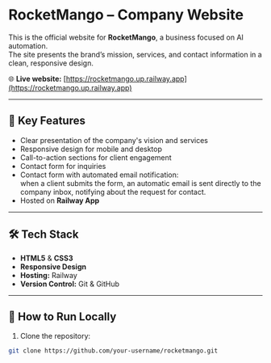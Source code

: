 # RocketMango – Company Website

This is the official website for **RocketMango**, a business focused on AI automation.  
The site presents the brand’s mission, services, and contact information in a clean, responsive design.

🌐 **Live website:** [https://rocketmango.up.railway.app](https://rocketmango.up.railway.app)

---

## 🧩 Key Features

- Clear presentation of the company's vision and services  
- Responsive design for mobile and desktop  
- Call-to-action sections for client engagement  
- Contact form for inquiries
- Contact form with automated email notification:  
  when a client submits the form, an automatic email is sent directly to the company inbox, notifying about the request for contact.
- Hosted on **Railway App**

---

## 🛠️ Tech Stack

- **HTML5** & **CSS3**  
- **Responsive Design**  
- **Hosting:** Railway  
- **Version Control:** Git & GitHub

---

## 📁 How to Run Locally

1. Clone the repository:
```bash
git clone https://github.com/your-username/rocketmango.git
